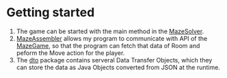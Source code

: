 # Getting started
1. The game can be started with the main method in the [MazeSolver](./src/main/java/com/example/mazegame1/MazeSolver.java).
2. [MazeAssembler](src/main/java/com/example/mazegame1/controller/MazeAssembler.java) allows my program to communicate with API of the [MazeGame](https://mazegame.plingot.com/swagger/index.html), so that the program can fetch that data of Room and peform the Move action for the player.
3. The [dto](src/main/java/com/example/mazegame1/dto) package contains serveral Data Transfer Objects, which they can store the data as Java Objects converted from JSON at the runtime.
